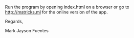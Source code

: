 Run the program by opening index.html on a browser or go to http://matricks.ml for the online version of the app. 

Regards, 

Mark Jayson Fuentes
